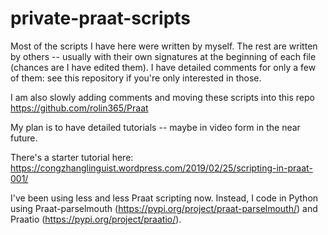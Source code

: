 # private-praat-scripts

Most of the scripts I have here were written by myself. The rest are written by others -- usually with their own signatures at the beginning of each file (chances are I have edited them). 
I have detailed comments for only a few of them: see this repository if you're only interested in those.

I am also slowly adding comments and moving these scripts into this repo https://github.com/rolin365/Praat 

My plan is to have detailed tutorials -- maybe in video form in the near future. 

There's a starter tutorial here: https://congzhanglinguist.wordpress.com/2019/02/25/scripting-in-praat-001/

I've been using less and less Praat scripting now. Instead, I code in Python using Praat-parselmouth (https://pypi.org/project/praat-parselmouth/) and Praatio (https://pypi.org/project/praatio/).
